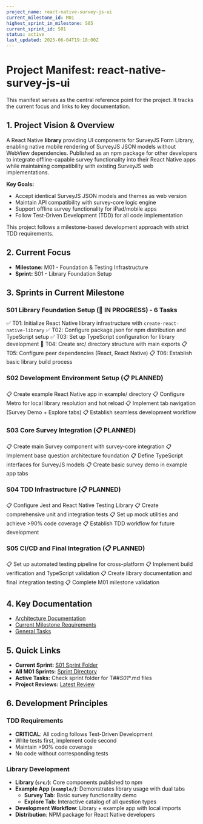 ```yaml
---
project_name: react-native-survey-js-ui
current_milestone_id: M01
highest_sprint_in_milestone: S05
current_sprint_id: S01
status: active
last_updated: 2025-06-04T19:18:00Z
---
```


# Project Manifest: react-native-survey-js-ui

This manifest serves as the central reference point for the project. It tracks the current focus and links to key documentation.

## 1. Project Vision & Overview

A React Native **library** providing UI components for SurveyJS Form Library, enabling native mobile rendering of SurveyJS JSON models without WebView dependencies. Published as an npm package for other developers to integrate offline-capable survey functionality into their React Native apps while maintaining compatibility with existing SurveyJS web implementations.

**Key Goals:**
- Accept identical SurveyJS JSON models and themes as web version
- Maintain API compatibility with survey-core logic engine  
- Support offline survey functionality for iPad/mobile apps
- Follow Test-Driven Development (TDD) for all code implementation

This project follows a milestone-based development approach with strict TDD requirements.

## 2. Current Focus

- **Milestone:** M01 - Foundation & Testing Infrastructure
- **Sprint:** S01 - Library Foundation Setup

## 3. Sprints in Current Milestone

### S01 Library Foundation Setup (🚧 IN PROGRESS) - 6 Tasks
✅ T01: Initialize React Native library infrastructure with `create-react-native-library`
✅ T02: Configure package.json for npm distribution and TypeScript setup
✅ T03: Set up TypeScript configuration for library development
🚧 T04: Create src/ directory structure with main exports
📋 T05: Configure peer dependencies (React, React Native)
📋 T06: Establish basic library build process

### S02 Development Environment Setup (📋 PLANNED)
📋 Create example React Native app in example/ directory
📋 Configure Metro for local library resolution and hot reload
📋 Implement tab navigation (Survey Demo + Explore tabs)
📋 Establish seamless development workflow

### S03 Core Survey Integration (📋 PLANNED)
📋 Create main Survey component with survey-core integration
📋 Implement base question architecture foundation
📋 Define TypeScript interfaces for SurveyJS models
📋 Create basic survey demo in example app tabs

### S04 TDD Infrastructure (📋 PLANNED)
📋 Configure Jest and React Native Testing Library
📋 Create comprehensive unit and integration tests
📋 Set up mock utilities and achieve >90% code coverage
📋 Establish TDD workflow for future development

### S05 CI/CD and Final Integration (📋 PLANNED)
📋 Set up automated testing pipeline for cross-platform
📋 Implement build verification and TypeScript validation
📋 Create library documentation and final integration testing
📋 Complete M01 milestone validation

## 4. Key Documentation

- [Architecture Documentation](./01_PROJECT_DOCS/ARCHITECTURE.md)
- [Current Milestone Requirements](./02_REQUIREMENTS/M01_Foundation_and_Testing/)
- [General Tasks](./04_GENERAL_TASKS/)

## 5. Quick Links

- **Current Sprint:** [S01 Sprint Folder](./03_SPRINTS/S01_M01_Library_Foundation/)
- **All M01 Sprints:** [Sprint Directory](./03_SPRINTS/)
- **Active Tasks:** Check sprint folder for T##_S01_*.md files
- **Project Reviews:** [Latest Review](./10_STATE_OF_PROJECT/)

## 6. Development Principles

### TDD Requirements
- **CRITICAL**: All coding follows Test-Driven Development
- Write tests first, implement code second
- Maintain >90% code coverage
- No code without corresponding tests

### Library Development
- **Library (`src/`)**: Core components published to npm
- **Example App (`example/`)**: Demonstrates library usage with dual tabs
  - **Survey Tab**: Basic survey functionality demo  
  - **Explore Tab**: Interactive catalog of all question types
- **Development Workflow**: Library + example app with local imports
- **Distribution**: NPM package for React Native developers
